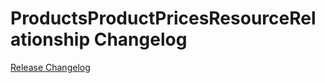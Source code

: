 # ProductsProductPricesResourceRelationship Changelog

[Release Changelog](https://github.com/spryker/products-product-prices-resource-relationship/releases)
